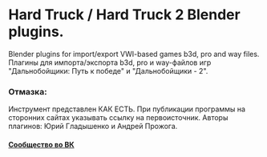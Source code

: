 # Hard Truck / Hard Truck 2 Blender plugins.
Blender plugins for import/export VWI-based games b3d, pro and way files.
Плагины для импорта/экспорта b3d, pro и way-файлов игр "Дальнобойщики: Путь к победе" и "Дальнобойщики - 2".

### Отмазка:
Инструмент представлен КАК ЕСТЬ. При публикации программы на сторонних сайтах указывать ссылку на первоисточник.
Авторы плагинов: Юрий Гладышенко и Андрей Прожога.
#### [Сообщество во ВК](https://vk.com/rnr_mods)
